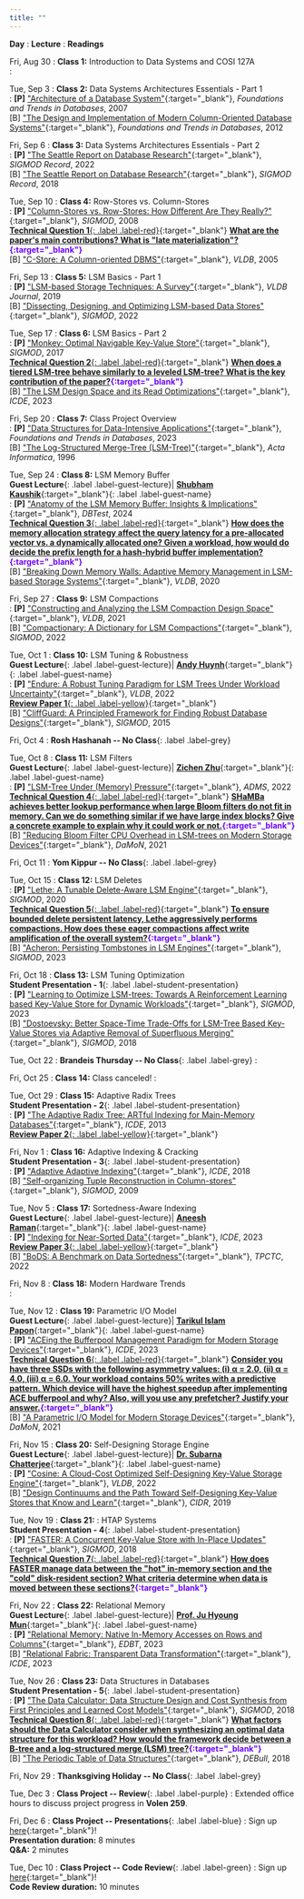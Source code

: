 ```yaml
---
title: ""
---
```


**Day**
: **Lecture**
    : **Readings**

Fri, Aug 30
: **Class 1:** Introduction to Data Systems and COSI 127A <br><a title="Presentation slides" href="{{ site.baseurl }}/assets/slides/COSI167A-Class1.pdf" target="_blank"><span class="slides-icon"></span></a>
    : 

Tue, Sep 3
: **Class 2:** Data Systems Architectures Essentials - Part 1 <br><a title="Presentation slides" href="{{ site.baseurl }}/assets/slides/COSI167A-Class2.pdf" target="_blank"><span class="slides-icon"></span></a>
    : __[P]__ ["Architecture of a Database System"](https://dsf.berkeley.edu/papers/fntdb07-architecture.pdf){:target="_blank"}, *Foundations and Trends in Databases*, 2007 <br>
[B] ["The Design and Implementation of Modern Column-Oriented Database Systems"](https://stratos.seas.harvard.edu/files/stratos/files/columnstoresfntdbs.pdf){:target="_blank"}, *Foundations and Trends in Databases*, 2012  <!--<a href="#"><span class="talk-icon"></span></a> <a href="#"><span class="video-icon"></span></a> -->

Fri, Sep 6
: **Class 3:** Data Systems Architectures Essentials - Part 2 <br><a title="Presentation slides" href="{{ site.baseurl }}/assets/slides/COSI167A-Class3.pdf" target="_blank"><span class="slides-icon"></span></a>
    : __[P]__ ["The Seattle Report on Database Research"](https://dl.acm.org/doi/pdf/10.1145/3524284){:target="_blank"}, *SIGMOD Record*, 2022 <br>
[B] ["The Seattle Report on Database Research"](https://db.cs.washington.edu/events/other/2018/Seattle_DBResearch_Report-Full.pdf){:target="_blank"}, *SIGMOD Record*, 2018

Tue, Sep 10
: **Class 4:** Row-Stores vs. Column-Stores <br><a title="Presentation slides" href="{{ site.baseurl }}/assets/slides/COSI167A-Class4.pdf" target="_blank"><span class="slides-icon"></span></a>
    : __[P]__ ["Column-Stores vs. Row-Stores: How Different Are They Really?"](https://www.cs.umd.edu/~abadi/papers/abadi-sigmod08.pdf){:target="_blank"}, *SIGMOD*, 2008 <br> [__Technical Question 1__{: .label .label-red}](https://www.gradescope.com/courses/828851/assignments/4899143){:target="_blank"} <b> <span style="color:#6e01fa">[What are the paper's main contributions? What is "late materialization"?](https://www.gradescope.com/courses/828851/assignments/4899143){:target="_blank"}</span> </b><br>
[B] ["C-Store: A Column-oriented DBMS"](https://web.stanford.edu/class/cs345d-01/rl/cstore.pdf){:target="_blank"}, *VLDB*, 2005

Fri, Sep 13
: **Class 5:** LSM Basics - Part 1 <br><a title="Presentation slides" href="{{ site.baseurl }}/assets/slides/COSI167A-Class5.pdf" target="_blank"><span class="slides-icon"></span></a>
    : __[P]__ ["LSM-based Storage Techniques: A Survey"](https://arxiv.org/pdf/1812.07527){:target="_blank"}, *VLDB Journal*, 2019 <br>
[B] ["Dissecting, Designing, and Optimizing LSM-based Data Stores"](https://dl.acm.org/doi/pdf/10.1145/3514221.3522563){:target="_blank"}, *SIGMOD*, 2022

Tue, Sep 17
: **Class 6:** LSM Basics - Part 2 <br><a title="Presentation slides" href="{{ site.baseurl }}/assets/slides/COSI167A-Class6.pdf" target="_blank"><span class="slides-icon"></span></a>
    : __[P]__ ["Monkey: Optimal Navigable Key-Value Store"](https://nivdayan.github.io/monkeykeyvaluestore.pdf){:target="_blank"}, *SIGMOD*, 2017 <br> [__Technical Question 2__{: .label .label-red}](https://www.gradescope.com/courses/828851/assignments/4962877){:target="_blank"} <b> <span style="color:#6e01fa">[When does a tiered LSM-tree behave similarly to a leveled LSM-tree? What is the key contribution of the paper?](https://www.gradescope.com/courses/828851/assignments/4962877){:target="_blank"}</span> </b><br>
[B] ["The LSM Design Space and its Read Optimizations"](){:target="_blank"}, *ICDE*, 2023

Fri, Sep 20
: **Class 7:** Class Project Overview <br><a title="Presentation slides" href="{{ site.baseurl }}/assets/slides/COSI167A-Class7.pdf" target="_blank"><span class="slides-icon"></span></a>
    : __[P]__ ["Data Structures for Data-Intensive Applications"](https://cs-people.bu.edu/mathan/publications/fnt23-athanassoulis.pdf){:target="_blank"}, *Foundations and Trends in Databases*, 2023  <br>
[B] ["The Log-Structured Merge-Tree (LSM-Tree)"](https://www.cs.umb.edu/~poneil/lsmtree.pdf){:target="_blank"}, *Acta Informatica*, 1996

Tue, Sep 24
: **Class 8:** LSM Memory Buffer <br>__Guest Lecture__{: .label .label-guest-lecture}| [<i class="guest-lecture"></i> __Shubham Kaushik__](https://shubhamkaushik.com){:target="_blank"}{: .label .label-guest-name} <br><a title="Presentation slides" href="{{ site.baseurl }}/assets/slides/COSI167A-Class8.pdf" target="_blank"><span class="slides-icon"></span></a> 
    : __[P]__ ["Anatomy of the LSM Memory Buffer: Insights & Implications"](https://dl.acm.org/doi/pdf/10.1145/3662165.3662766){:target="_blank"}, *DBTest*, 2024 <br> [__Technical Question 3__{: .label .label-red}](https://www.gradescope.com/courses/828851/assignments/4993895/){:target="_blank"} <b> <span style="color:#6e01fa">[How does the memory allocation strategy affect the query latency for a pre-allocated vector vs. a dynamically allocated one? Given a workload, how would do decide the prefix length for a hash-hybrid buffer implementation?](https://www.gradescope.com/courses/828851/assignments/4993895/){:target="_blank"}</span> </b><br>
[B] ["Breaking Down Memory Walls: Adaptive Memory Management in LSM-based Storage Systems"](https://vldb.org/pvldb/vol14/p241-luo.pdf){:target="_blank"}, *VLDB*, 2020

Fri, Sep 27
: **Class 9:** LSM Compactions <br><a title="Presentation slides" href="{{ site.baseurl }}/assets/slides/COSI167A-Class9.pdf" target="_blank"><span class="slides-icon"></span></a>
    : __[P]__ ["Constructing and Analyzing the LSM Compaction Design Space"](https://subhadeep.net/assets/fulltext/Constructing_and_Analyzing_the_LSM_Compaction_Design_Space.pdf){:target="_blank"}, *VLDB*, 2021 <br>
[B] ["Compactionary: A Dictionary for LSM Compactions"](https://subhadeep.net/assets/fulltext/Compactionary-A_Dictionary_for_LSM_Compactions.pdf){:target="_blank"}, *SIGMOD*, 2022

Tue, Oct 1
: **Class 10:** LSM Tuning & Robustness <br> __Guest Lecture__{: .label .label-guest-lecture}| [<i class="guest-lecture"></i> __Andy Huynh__](https://ndhuynh.com/){:target="_blank"}{: .label .label-guest-name} <br><a title="Presentation slides" href="{{ site.baseurl }}/assets/slides/COSI167A-Class10.pdf" target="_blank"><span class="slides-icon"></span></a>
    : __[P]__ ["Endure: A Robust Tuning Paradigm for LSM Trees Under Workload Uncertainty"](https://arxiv.org/pdf/2110.13801){:target="_blank"}, *VLDB*, 2022 <br> [__Review Paper 1__{: .label .label-yellow}](https://www.gradescope.com/courses/828851/assignments/5066340/){:target="_blank"} <b> <span style="color:#6e01fa"></span> </b><br>
[B] ["CliffGuard: A Principled Framework for Finding Robust Database Designs"](https://web.eecs.umich.edu/~mozafari/php/data/uploads/sigmod_2015.pdf){:target="_blank"}, *SIGMOD*, 2015

Fri, Oct 4
: **Rosh Hashanah -- No Class**{: .label .label-grey}

Tue, Oct 8
: **Class 11:** LSM Filters <br> __Guest Lecture__{: .label .label-guest-lecture}| [<i class="guest-lecture"></i> __Zichen Zhu__](https://cs-people.bu.edu/zczhu/){:target="_blank"}{: .label .label-guest-name} <br><a title="Presentation slides" href="{{ site.baseurl }}/assets/slides/COSI167A-Class11.pdf" target="_blank"><span class="slides-icon"></span></a>
    : __[P]__ ["LSM-Tree Under (Memory) Pressure"](https://cs-people.bu.edu/mathan/publications/adms22-mun.pdf){:target="_blank"}, *ADMS*, 2022 <br> [__Technical Question 4__{: .label .label-red}](https://www.gradescope.com/courses/828851/assignments/5066391/){:target="_blank"} <b> <span style="color:#6e01fa">[SHaMBa achieves better lookup performance when large Bloom filters do not fit in memory. Can we do something similar if we have large index blocks? Give a concrete example to explain why it could work or not.](https://www.gradescope.com/courses/828851/assignments/5066391/){:target="_blank"}</span> </b><br>
[B] ["Reducing Bloom Filter CPU Overhead in LSM-trees on Modern Storage Devices"](https://dl.acm.org/doi/pdf/10.1145/3465998.3466002){:target="_blank"}, *DaMoN*, 2021

Fri, Oct 11
: **Yom Kippur -- No Class**{: .label .label-grey}

Tue, Oct 15
: **Class 12:** LSM Deletes <br><a title="Presentation slides" href="{{ site.baseurl }}/assets/slides/COSI167A-Class12.pdf" target="_blank"><span class="slides-icon"></span></a>
    : __[P]__ ["Lethe: A Tunable Delete-Aware LSM Engine"](https://subhadeep.net/assets/fulltext/Lethe_A_Tunable_Delete-Aware_LSM_Engine.pdf){:target="_blank"}, *SIGMOD*, 2020 <br> [__Technical Question 5__{: .label .label-red}](https://www.gradescope.com/courses/828851/assignments/5066436/){:target="_blank"} <b> <span style="color:#6e01fa">[To ensure bounded delete persistent latency, Lethe aggressively performs compactions. How does these eager compactions affect write amplification of the overall system?](https://www.gradescope.com/courses/828851/assignments/5066436/){:target="_blank"}</span> </b><br>
[B] ["Acheron: Persisting Tombstones in LSM Engines"](https://subhadeep.net/assets/fulltext/Acheron_Persisting_Tombstones_in_LSM_Engines.pdf){:target="_blank"}, *SIGMOD*, 2023

Fri, Oct 18
: **Class 13:** LSM Tuning Optimization <br> __Student Presentation - 1__{: .label .label-student-presentation}  <br><a title="Presentation slides" href="{{ site.baseurl }}/assets/slides/COSI167A-Class13.pdf" target="_blank"><span class="slides-icon"></span></a>
    : __[P]__ ["Learning to Optimize LSM-trees: Towards A Reinforcement Learning based Key-Value Store for Dynamic Workloads"](https://dl.acm.org/doi/pdf/10.1145/3617333){:target="_blank"}, *SIGMOD*, 2023 <br> 
[B] ["Dostoevsky: Better Space-Time Trade-Offs for LSM-Tree Based Key-Value Stores via Adaptive Removal of Superfluous Merging"](https://scholar.harvard.edu/files/stratos/files/dostoevskykv.pdf){:target="_blank"}, *SIGMOD*, 2018

Tue, Oct 22
: **Brandeis Thursday -- No Class**{: .label .label-grey}
    : 

Fri, Oct 25
: **Class 14:** Class canceled!
    : 

Tue, Oct 29
: **Class 15:** Adaptive Radix Trees <br> __Student Presentation - 2__{: .label .label-student-presentation} <br><a title="Presentation slides" href="{{ site.baseurl }}/assets/slides/COSI167A-Class15.pdf" target="_blank"><span class="slides-icon"></span></a>
    : __[P]__ ["The Adaptive Radix Tree: ARTful Indexing for Main-Memory Databases"](https://db.in.tum.de/~leis/papers/ART.pdf){:target="_blank"}, *ICDE*, 2013 <br> [__Review Paper 2__{: .label .label-yellow}](https://www.gradescope.com/courses/828851/assignments/5182321/){:target="_blank"} <b> <span style="color:#6e01fa"></span> </b><br> 

Fri, Nov 1
: **Class 16:** Adaptive Indexing & Cracking <br> __Student Presentation - 3__{: .label .label-student-presentation}  <br><a title="Presentation slides" href="{{ site.baseurl }}/assets/slides/COSI167A-Class16.pdf" target="_blank"><span class="slides-icon"></span></a>
    : __[P]__ ["Adaptive Adaptive Indexing"](https://bigdata.uni-saarland.de/publications/Adaptive_Adaptive_Indexing_ICDE18.pdf){:target="_blank"}, *ICDE*, 2018 <br> 
[B] ["Self-organizing Tuple Reconstruction in Column-stores"](https://scholar.harvard.edu/files/IKM_SIGMOD09.pdf){:target="_blank"}, *SIGMOD*, 2009

Tue, Nov 5
: **Class 17:** Sortedness-Aware Indexing <br> __Guest Lecture__{: .label .label-guest-lecture}| [<i class="guest-lecture"></i> __Aneesh Raman__](https://ramananeesh.github.io/){:target="_blank"}{: .label .label-guest-name}  <br><a title="Presentation slides" href="{{ site.baseurl }}/assets/slides/COSI167A-Class17.pdf" target="_blank"><span class="slides-icon"></span></a>
    : __[P]__ ["Indexing for Near-Sorted Data"](https://cs-people.bu.edu/mathan/publications/icde23-raman.pdf){:target="_blank"}, *ICDE*, 2023 
    <br> [__Review Paper 3__{: .label .label-yellow}](https://www.gradescope.com/courses/828851/assignments/5253698/){:target="_blank"} <b> <span style="color:#6e01fa"></span> </b><br>
[B] ["BoDS: A Benchmark on Data Sortedness"](https://cs-people.bu.edu/mathan/publications/tpctc22-raman.pdf){:target="_blank"}, *TPCTC*, 2022


Fri, Nov 8
: **Class 18:** Modern Hardware Trends <br><a title="Presentation slides" href="{{ site.baseurl }}/assets/slides/COSI167A-Class18.pdf" target="_blank"><span class="slides-icon"></span></a>
    : 

Tue, Nov 12
: **Class 19:** Parametric I/O Model <br> __Guest Lecture__{: .label .label-guest-lecture}| [<i class="guest-lecture"></i> __Tarikul Islam Papon__](https://cs-people.bu.edu/papon/){:target="_blank"}{: .label .label-guest-name} <br><a title="Presentation slides" href="{{ site.baseurl }}/assets/slides/COSI167A-Class19.pdf" target="_blank"><span class="slides-icon"></span></a>
    : __[P]__ ["ACEing the Bufferpool Management Paradigm for Modern Storage Devices"](https://cs-people.bu.edu/papon/pdfs/icde23-papon.pdf){:target="_blank"}, *ICDE*, 2023 <br> 
    [__Technical Question 6__{: .label .label-red}](https://www.gradescope.com/courses/828851/assignments/5253760/){:target="_blank"} <b> <span style="color:#6e01fa">[Consider you have three SSDs with the following asymmetry values: (i) α = 2.0, (ii) α = 4.0, (iii) α = 6.0. Your workload contains 50% writes with a predictive pattern. Which device will have the highest speedup after implementing ACE bufferpool and why? Also, will you use any prefetcher? Justify your answer.](https://www.gradescope.com/courses/828851/assignments/5253760/){:target="_blank"}</span> </b><br>
[B] ["A Parametric I/O Model for Modern Storage Devices"](https://cs-people.bu.edu/papon/pdfs/2021_TIP_MA_Damon.pdf){:target="_blank"}, *DaMoN*, 2021

Fri, Nov 15
: **Class 20:** Self-Designing Storage Engine <br> __Guest Lecture__{: .label .label-guest-lecture}| [<i class="guest-lecture"></i> __Dr. Subarna Chatterjee__](https://chatterjeesubarna.github.io/){:target="_blank"}{: .label .label-guest-name} <br><a title="Presentation slides" href="{{ site.baseurl }}/assets/slides/COSI167A-Class20.pdf" target="_blank"><span class="slides-icon"></span></a>
    : __[P]__ ["Cosine: A Cloud-Cost Optimized Self-Designing Key-Value Storage Engine"](https://chatterjeesubarna.github.io/files/cosine.pdf){:target="_blank"}, *VLDB*, 2022 <br> 
[B] ["Design Continuums and the Path Toward Self-Designing Key-Value Stores that Know and Learn"](https://www.cidrdb.org/cidr2019/papers/p143-idreos-cidr19.pdf){:target="_blank"}, *CIDR*, 2019

Tue, Nov 19
: **Class 21:** : HTAP Systems <br> __Student Presentation - 4__{: .label .label-student-presentation} <br><a title="Presentation slides" href="{{ site.baseurl }}/assets/slides/COSI167A-Class21.pdf" target="_blank"><span class="slides-icon"></span></a>
    : __[P]__  ["FASTER: A Concurrent Key-Value Store with In-Place Updates"](https://www.microsoft.com/en-us/research/uploads/prod/2018/03/faster-sigmod18.pdf){:target="_blank"}, *SIGMOD*, 2018  <br>
    [__Technical Question 7__{: .label .label-red}](https://www.gradescope.com/courses/828851/assignments/5262026/){:target="_blank"} <b> <span style="color:#6e01fa">[How does FASTER manage data between the "hot" in-memory section and the "cold" disk-resident section? What criteria determine when data is moved between these sections?](https://www.gradescope.com/courses/828851/assignments/5262026/){:target="_blank"}</span> </b><br>

Fri, Nov 22
: **Class 22:** Relational Memory <br> __Guest Lecture__{: .label .label-guest-lecture}| [<i class="guest-lecture"></i> __Prof. Ju Hyoung Mun__](https://sites.google.com/view/juhyoungmun/){:target="_blank"}{: .label .label-guest-name} <br><a title="Presentation slides" href="{{ site.baseurl }}/assets/slides/COSI167A-Class22.pdf" target="_blank"><span class="slides-icon"></span></a>
    : __[P]__  ["Relational Memory: Native In-Memory Accesses on Rows and Columns"](https://openproceedings.org/2023/conf/edbt/paper-177.pdf){:target="_blank"}, *EDBT*, 2023 <br> 
[B] ["Relational Fabric: Transparent Data Transformation"](https://cs-people.bu.edu/mathan/publications/icde23-vision.pdf){:target="_blank"}, *ICDE*, 2023

Tue, Nov 26
: **Class 23:** Data Structures in Databases <br> __Student Presentation - 5__{: .label .label-student-presentation} <br><a title="Presentation slides" href="{{ site.baseurl }}/assets/slides/COSI167A-Class23.pdf" target="_blank"><span class="slides-icon"></span></a>
    : __[P]__  ["The Data Calculator: Data Structure Design and Cost Synthesis from First Principles and Learned Cost Models"](https://dl.acm.org/doi/pdf/10.1145/3183713.3199671){:target="_blank"}, *SIGMOD*, 2018 <br> 
    [__Technical Question 8__{: .label .label-red}](https://www.gradescope.com/courses/828851/assignments/5262029/){:target="_blank"} <b> <span style="color:#6e01fa">[What factors should the Data Calculator consider when synthesizing an optimal data structure for this workload? How would the framework decide between a B-tree and a log-structured merge (LSM) tree?](https://www.gradescope.com/courses/828851/assignments/5262029/){:target="_blank"}</span> </b><br>
[B] ["The Periodic Table of Data Structures"](https://stratos.seas.harvard.edu/sites/scholar.harvard.edu/files/stratos/files/periodictabledatastructures.pdf){:target="_blank"}, *DEBull*, 2018

Fri, Nov 29
: **Thanksgiving Holiday -- No Class**{: .label .label-grey}
    

Tue, Dec 3
: **Class Project -- Review**{: .label .label-purple}
    : Extended office hours to discuss project progress in <b>Volen 259</b>.

Fri, Dec 6
: **Class Project -- Presentations**{: .label .label-blue}
    : Sign up [here](https://docs.google.com/document/d/1hQxNGB-3jyni5zZ-P4D0LLL_ifpXKgRnTukygcS81UE/edit?usp=sharing){:target="_blank"}! <br> <b>Presentation duration:</b> 8 minutes <br> <b>Q&A:</b> 2 minutes

Tue, Dec 10
: **Class Project -- Code Review**{: .label .label-green}
    : Sign up [here](https://docs.google.com/document/d/1hQxNGB-3jyni5zZ-P4D0LLL_ifpXKgRnTukygcS81UE/edit?usp=sharing){:target="_blank"}! <br> <b>Code Review duration:</b> 10 minutes <br>

